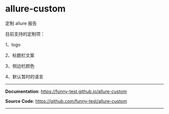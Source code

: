 # allure-custom

定制 allure 报告

目前支持的定制项：

1、logo

2、标题栏文案

3、侧边栏颜色

4、默认暂时的语言

---

**Documentation**: <a href="https://funny-test.github.io/allure-custom" target="_blank">https://funny-test.github.io/allure-custom</a>

**Source Code**: <a href="https://github.com/funny-test/allure-custom" target="_blank">https://github.com/funny-test/allure-custom</a>

---

